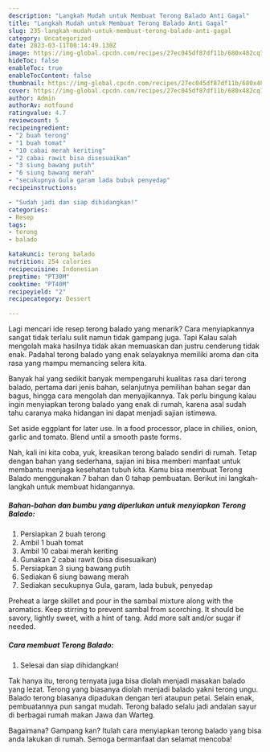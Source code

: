 ```yaml
---
description: "Langkah Mudah untuk Membuat Terong Balado Anti Gagal"
title: "Langkah Mudah untuk Membuat Terong Balado Anti Gagal"
slug: 235-langkah-mudah-untuk-membuat-terong-balado-anti-gagal
category: Uncategorized
date: 2023-03-11T00:14:49.130Z
image: https://img-global.cpcdn.com/recipes/27ec045df87df11b/680x482cq70/terong-balado-foto-resep-utama.jpg
hideToc: false
enableToc: true
enableTocContent: false
thumbnail: https://img-global.cpcdn.com/recipes/27ec045df87df11b/680x482cq70/terong-balado-foto-resep-utama.jpg
cover: https://img-global.cpcdn.com/recipes/27ec045df87df11b/680x482cq70/terong-balado-foto-resep-utama.jpg
author: Admin
authorAv: notfound
ratingvalue: 4.7
reviewcount: 5
recipeingredient:
- "2 buah terong"
- "1 buah tomat"
- "10 cabai merah keriting"
- "2 cabai rawit bisa disesuaikan"
- "3 siung bawang putih"
- "6 siung bawang merah"
- "secukupnya Gula garam lada bubuk penyedap"
recipeinstructions:

- "Sudah jadi dan siap dihidangkan!"
categories:
- Resep
tags:
- terong
- balado

katakunci: terong balado 
nutrition: 254 calories
recipecuisine: Indonesian
preptime: "PT30M"
cooktime: "PT40M"
recipeyield: "2"
recipecategory: Dessert

---
```



Lagi mencari ide resep terong balado yang menarik? Cara menyiapkannya sangat tidak terlalu sulit namun tidak gampang juga. Tapi Kalau salah mengolah maka hasilnya tidak akan memuaskan dan justru cenderung tidak enak. Padahal terong balado yang enak selayaknya memiliki aroma dan cita rasa yang mampu memancing selera kita.


Banyak hal yang sedikit banyak mempengaruhi kualitas rasa dari terong balado, pertama dari jenis bahan, selanjutnya pemilihan bahan segar dan bagus, hingga cara mengolah dan menyajikannya. Tak perlu bingung kalau ingin menyiapkan terong balado yang enak di rumah, karena asal sudah tahu caranya maka hidangan ini dapat menjadi sajian istimewa.

Set aside eggplant for later use. In a food processor, place in chilies, onion, garlic and tomato. Blend until a smooth paste forms.


Nah, kali ini kita coba, yuk, kreasikan terong balado sendiri di rumah. Tetap dengan bahan yang sederhana, sajian ini bisa memberi manfaat untuk membantu menjaga kesehatan tubuh kita. Kamu bisa membuat Terong Balado menggunakan 7 bahan dan 0 tahap pembuatan. Berikut ini langkah-langkah untuk membuat hidangannya.

<!--inarticleads1-->

##### Bahan-bahan dan bumbu yang diperlukan untuk menyiapkan Terong Balado:

1. Persiapkan 2 buah terong
1. Ambil 1 buah tomat
1. Ambil 10 cabai merah keriting
1. Gunakan 2 cabai rawit (bisa disesuaikan)
1. Persiapkan 3 siung bawang putih
1. Sediakan 6 siung bawang merah
1. Sediakan secukupnya Gula, garam, lada bubuk, penyedap


Preheat a large skillet and pour in the sambal mixture along with the aromatics. Keep stirring to prevent sambal from scorching. It should be savory, lightly sweet, with a hint of tang. Add more salt and/or sugar if needed. 

<!--inarticleads2-->

##### Cara membuat Terong Balado:


1. Selesai dan siap dihidangkan!

Tak hanya itu, terong ternyata juga bisa diolah menjadi masakan balado yang lezat. Terong yang biasanya diolah menjadi balado yakni terong ungu. Balado terong biasanya dipadukan dengan teri ataupun petai. Selain enak, pembuatannya pun sangat mudah. Terong balado selalu jadi andalan sayur di berbagai rumah makan Jawa dan Warteg. 

Bagaimana? Gampang kan? Itulah cara menyiapkan terong balado yang bisa anda lakukan di rumah. Semoga bermanfaat dan selamat mencoba!
